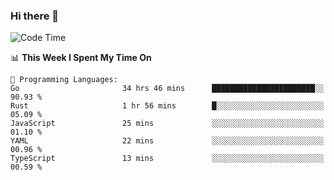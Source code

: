 ### Hi there 👋

<!--
**CrazyCollin/crazycollin** is a ✨ _special_ ✨ repository because its `README.md` (this file) appears on your GitHub profile.

Here are some ideas to get you started:

- 🔭 I’m currently working on ...
- 🌱 I’m currently learning ...
- 👯 I’m looking to collaborate on ...
- 🤔 I’m looking for help with ...
- 💬 Ask me about ...
- 📫 How to reach me: ...
- 😄 Pronouns: ...
- ⚡ Fun fact: ...
-->

<!--START_SECTION:waka-->
![Code Time](http://img.shields.io/badge/Code%20Time-551%20hrs%2058%20mins-blue)

📊 **This Week I Spent My Time On** 

```text
💬 Programming Languages: 
Go                       34 hrs 46 mins      ███████████████████████░░   90.93 % 
Rust                     1 hr 56 mins        █░░░░░░░░░░░░░░░░░░░░░░░░   05.09 % 
JavaScript               25 mins             ░░░░░░░░░░░░░░░░░░░░░░░░░   01.10 % 
YAML                     22 mins             ░░░░░░░░░░░░░░░░░░░░░░░░░   00.96 % 
TypeScript               13 mins             ░░░░░░░░░░░░░░░░░░░░░░░░░   00.59 % 
```


<!--END_SECTION:waka-->
